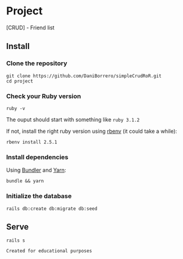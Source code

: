 # Project

[CRUD] - Friend list 

## Install

### Clone the repository

```shell
git clone https://github.com/DaniBorrero/simpleCrudRoR.git
cd project
```

### Check your Ruby version

```shell
ruby -v
```

The ouput should start with something like `ruby 3.1.2`

If not, install the right ruby version using [rbenv](https://github.com/rbenv/rbenv) (it could take a while):

```shell
rbenv install 2.5.1
```

### Install dependencies

Using [Bundler](https://github.com/bundler/bundler) and [Yarn](https://github.com/yarnpkg/yarn):

```shell
bundle && yarn
```
### Initialize the database

```shell
rails db:create db:migrate db:seed
```


## Serve

```shell
rails s
```

`Created for educational purposes`
